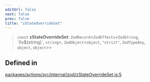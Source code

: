 ```yaml
---
editUrl: false
next: false
prev: false
title: "zStateOverrideSet"
---
```


> `const` **zStateOverrideSet**: `ZodRecord`\<`ZodEffects`\<`ZodString`, \`0x$\{string\}\`, `string`\>, `ZodObject`\<`object`, `"strict"`, `ZodTypeAny`, `object`, `object`\>\>

## Defined in

[packages/actions/src/internal/zod/zStateOverrideSet.js:5](https://github.com/qbzzt/tevm-monorepo/blob/main/packages/actions/src/internal/zod/zStateOverrideSet.js#L5)
